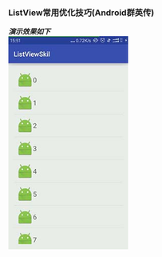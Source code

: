 ### ListView常用优化技巧(Android群英传)  

***演示效果如下***  
![ListViewSkill](https://github.com/Blankj/ListViewSkill/blob/master/img/use_vh_lv.jpg)